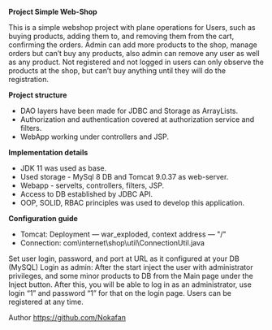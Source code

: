 **Project Simple Web-Shop**

This is a simple webshop project with plane operations for Users, such as buying products, adding them to, and removing them from the cart, confirming the orders. Admin can add more products to the shop, manage orders but can’t buy any products, also admin can remove any user as well as any product. Not registered and not logged in users can only observe the products at the shop, but can’t buy anything until they will do the registration.

**Project structure**
- DAO layers have been made for JDBC and Storage as ArrayLists.
- Authorization and authentication covered at authorization service and filters.
- WebApp working under controllers and JSP.

**Implementation details**
- JDK 11 was used as base.
- Used storage - MySql 8 DB and Tomcat 9.0.37 as web-server.
- Webapp - servelts, controllers, filters, JSP.
- Access to DB established by JDBC API.
- OOP, SOLID, RBAC principles was used to develop this application.

**Configuration guide**
- Tomcat:
Deployment — war_exploded, context address — "/"
- Connection: com\internet\shop\util\ConnectionUtil.java

Set user login, password, and port at URL as it configured at your DB (MySQL)
Login as admin:
After the start inject the user with administrator privileges, and some minor products to DB from the Main page under the Inject button. After this, you will be able to log in as an administrator, use login “1” and password “1” for that on the login page. Users can be registered at any time.

Author
https://github.com/Nokafan
